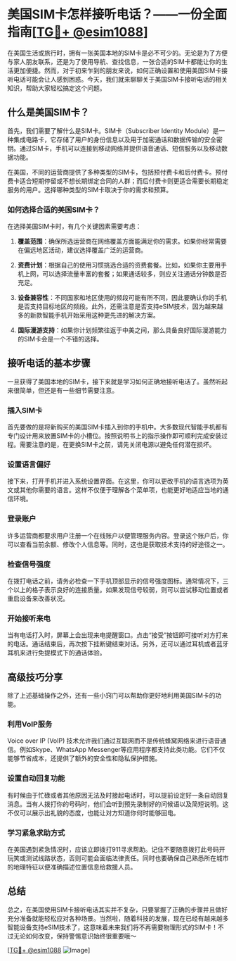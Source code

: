 # 美国SIM卡怎样接听电话？——一份全面指南[[TG💪+ @esim1088](https://t.me/s/esim1088)]

在美国生活或旅行时，拥有一张美国本地的SIM卡是必不可少的。无论是为了方便与家人朋友联系，还是为了使用导航、查找信息，一张合适的SIM卡都能让你的生活更加便捷。然而，对于初来乍到的朋友来说，如何正确设置和使用美国SIM卡接听电话可能会让人感到困惑。今天，我们就来聊聊关于美国SIM卡接听电话的相关知识，帮助大家轻松搞定这个问题。

## 什么是美国SIM卡？

首先，我们需要了解什么是SIM卡。SIM卡（Subscriber Identity Module）是一种集成电路卡，它存储了用户的身份信息以及用于加密通话和数据传输的安全密钥。通过SIM卡，手机可以连接到移动网络并提供语音通话、短信服务以及移动数据功能。

在美国，不同的运营商提供了多种类型的SIM卡，包括预付费卡和后付费卡。预付费卡适合短期停留或不想长期绑定合同的人群；而后付费卡则更适合需要长期稳定服务的用户。选择哪种类型的SIM卡取决于你的需求和预算。

### 如何选择合适的美国SIM卡？

在选择美国SIM卡时，有几个关键因素需要考虑：

1. **覆盖范围**：确保所选运营商在网络覆盖方面能满足你的需求。如果你经常需要在偏远地区活动，建议选择覆盖广泛的运营商。
   
2. **资费计划**：根据自己的使用习惯挑选合适的资费套餐。比如，如果你主要用手机上网，可以选择流量丰富的套餐；如果通话较多，则应关注通话分钟数是否充足。

3. **设备兼容性**：不同国家和地区使用的频段可能有所不同，因此要确认你的手机是否支持目标地区的频段。此外，还需注意是否支持eSIM技术，因为越来越多的新款智能手机开始采用这种更先进的解决方案。

4. **国际漫游支持**：如果你计划频繁往返于中美之间，那么具备良好国际漫游能力的SIM卡会是一个不错的选择。

## 接听电话的基本步骤

一旦获得了美国本地的SIM卡，接下来就是学习如何正确地接听电话了。虽然听起来很简单，但还是有一些细节需要注意。

### 插入SIM卡

首先要做的是将新购买的美国SIM卡插入到你的手机中。大多数现代智能手机都有专门设计用来放置SIM卡的小槽位。按照说明书上的指示操作即可顺利完成安装过程。需要注意的是，在更换SIM卡之前，请先关闭电源以避免任何潜在损坏。

### 设置语言偏好

接下来，打开手机并进入系统设置界面。在这里，你可以更改手机的语言选项为英文或其他你需要的语言。这样不仅便于理解各个菜单项，也能更好地适应当地的通信环境。

### 登录账户

许多运营商都要求用户注册一个在线账户以便管理服务内容。登录这个账户后，你可以查看当前余额、修改个人信息等。同时，这也是获取技术支持的好途径之一。

### 检查信号强度

在拨打电话之前，请务必检查一下手机顶部显示的信号强度图标。通常情况下，三个以上的格子表示良好的连接质量。如果发现信号较弱，则可以尝试移动位置或者重启设备来改善状况。

### 开始接听来电

当有电话打入时，屏幕上会出现来电提醒窗口。点击“接受”按钮即可接听对方打来的电话。通话结束后，再次按下挂断键结束对话。另外，还可以通过耳机或者蓝牙耳机来进行免提模式下的通话体验。

## 高级技巧分享

除了上述基础操作之外，还有一些小窍门可以帮助你更好地利用美国SIM卡的功能。

### 利用VoIP服务

Voice over IP (VoIP) 技术允许我们通过互联网而不是传统蜂窝网络来进行语音通信。例如Skype、WhatsApp Messenger等应用程序都支持此类功能。它们不仅能够节省成本，还提供了额外的安全性和隐私保护措施。

### 设置自动回复功能

有时候由于忙碌或者其他原因无法及时接起电话时，可以提前设定好一条自动回复消息。当有人拨打你的号码时，他们会听到预先录制好的问候语以及简短说明。这不仅可以展示出礼貌的态度，也能让对方知道你何时能够回电。

### 学习紧急求助方式

在美国遇到紧急情况时，应该立即拨打911寻求帮助。记住不要随意拨打此号码开玩笑或测试线路状态，否则可能会面临法律责任。同时也要确保自己熟悉所在城市的地理特征以便准确描述位置信息给救援人员。

## 总结

总之，在美国使用SIM卡接听电话其实并不复杂，只要掌握了正确的步骤并且做好充分准备就能轻松应对各种场景。当然啦，随着科技的发展，现在已经有越来越多智能设备支持eSIM技术了，这意味着未来我们将不再需要物理形式的SIM卡！不过无论如何改变，保持警惕意识始终很重要哦～

[[TG💪+ @esim1088](https://t.me/s/esim1088) ![Image](https://i.postimg.cc/4NQfJmqS/Snipaste-2025-05-13-00-14-12.png)]